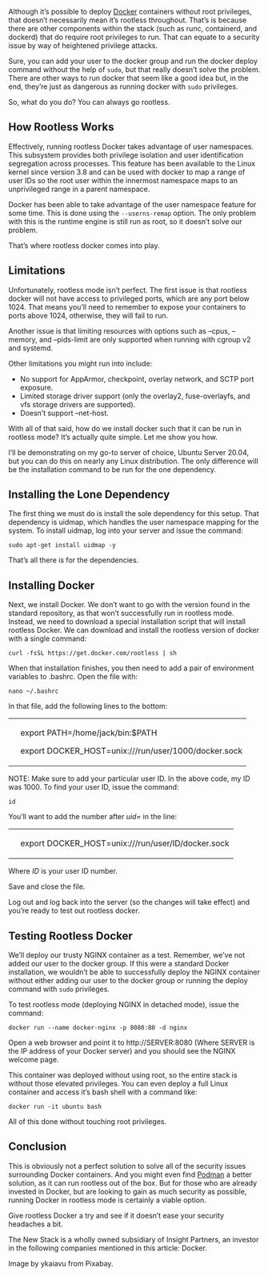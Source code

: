 Although it’s possible to deploy [Docker](https://www.docker.io/) containers without root privileges, that doesn’t necessarily mean it’s rootless throughout. That’s is because there are other components within the stack (such as runc, containerd, and dockerd) that do require root privileges to run. That can equate to a security issue by way of heightened privilege attacks.

Sure, you can add your user to the docker group and run the docker deploy command without the help of `sudo`, but that really doesn’t solve the problem. There are other ways to run docker that seem like a good idea but, in the end, they’re just as dangerous as running docker with `sudo` privileges.

So, what do you do? You can always go rootless.

## How Rootless Works

Effectively, running rootless Docker takes advantage of user namespaces. This subsystem provides both privilege isolation and user identification segregation across processes. This feature has been available to the Linux kernel since version 3.8 and can be used with docker to map a range of user IDs so the root user within the innermost namespace maps to an unprivileged range in a parent namespace.

Docker has been able to take advantage of the user namespace feature for some time. This is done using the `--userns-remap` option. The only problem with this is the runtime engine is still run as root, so it doesn’t solve our problem.

That’s where rootless docker comes into play.

## Limitations

Unfortunately, rootless mode isn’t perfect. The first issue is that rootless docker will not have access to privileged ports, which are any port below 1024. That means you’ll need to remember to expose your containers to ports above 1024, otherwise, they will fail to run.

Another issue is that limiting resources with options such as –cpus, –memory, and –pids-limit are only supported when running with cgroup v2 and systemd.

Other limitations you might run into include:

-   No support for AppArmor, checkpoint, overlay network, and SCTP port exposure.
-   Limited storage driver support (only the overlay2, fuse-overlayfs, and vfs storage drivers are supported).
-   Doesn’t support –net-host.

With all of that said, how do we install docker such that it can be run in rootless mode? It’s actually quite simple. Let me show you how.

I’ll be demonstrating on my go-to server of choice, Ubuntu Server 20.04, but you can do this on nearly any Linux distribution. The only difference will be the installation command to be run for the one dependency.

## Installing the Lone Dependency

The first thing we must do is install the sole dependency for this setup. That dependency is uidmap, which handles the user namespace mapping for the system. To install uidmap, log into your server and issue the command:

`sudo apt-get install uidmap -y`

That’s all there is for the dependencies.

## Installing Docker

Next, we install Docker. We don’t want to go with the version found in the standard repository, as that won’t successfully run in rootless mode. Instead, we need to download a special installation script that will install rootless Docker. We can download and install the rootless version of docker with a single command:

`curl -fsSL https://get.docker.com/rootless | sh`

When that installation finishes, you then need to add a pair of environment variables to .bashrc. Open the file with:

`nano ~/.bashrc`

In that file, add the following lines to the bottom:

<table><tbody><tr><td data-settings="show"></td><td><div><p><span>export </span><span>PATH</span>=/<span>home</span>/<span>jack</span>/<span>bin</span>:$<span>PATH</span></p><p><span>export </span><span>DOCKER_HOST</span>=<span>unix</span>:<span>///run/user/1000/docker.sock</span></p></div></td></tr></tbody></table>

NOTE: Make sure to add your particular user ID. In the above code, my ID was 1000. To find your user ID, issue the command:

`id`

You’ll want to add the number after _uid=_ in the line:

<table><tbody><tr><td data-settings="show"></td><td><div><p><span>export </span><span>DOCKER_HOST</span>=<span>unix</span>:<span>///run/user/ID/docker.sock</span></p></div></td></tr></tbody></table>

Where _ID_ is your user ID number.

Save and close the file.

Log out and log back into the server (so the changes will take effect) and you’re ready to test out rootless docker.

## Testing Rootless Docker

We’ll deploy our trusty NGINX container as a test. Remember, we’ve not added our user to the docker group. If this were a standard Docker installation, we wouldn’t be able to successfully deploy the NGINX container without either adding our user to the docker group or running the deploy command with `sudo` privileges.

To test rootless mode (deploying NGINX in detached mode), issue the command:

`docker run --name docker-nginx -p 8080:80 -d nginx`

Open a web browser and point it to http://SERVER:8080 (Where SERVER is the IP address of your Docker server) and you should see the NGINX welcome page.

This container was deployed without using root, so the entire stack is without those elevated privileges. You can even deploy a full Linux container and access it’s bash shell with a command like:

`docker run -it ubuntu bash`

All of this done without touching root privileges.

## Conclusion

This is obviously not a perfect solution to solve all of the security issues surrounding Docker containers. And you might even find [Podman](https://thenewstack.io/deploy-a-pod-on-centos-with-podman/) a better solution, as it can run rootless out of the box. But for those who are already invested in Docker, but are looking to gain as much security as possible, running Docker in rootless mode is certainly a viable option.

Give rootless Docker a try and see if it doesn’t ease your security headaches a bit.

The New Stack is a wholly owned subsidiary of Insight Partners, an investor in the following companies mentioned in this article: Docker.

Image by ykaiavu from Pixabay.